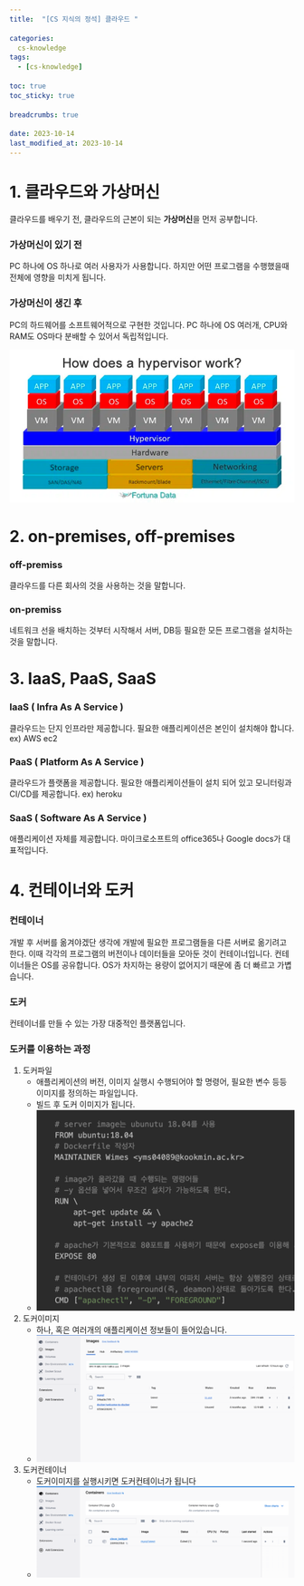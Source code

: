 ```yaml
---
title:  "[CS 지식의 정석] 클라우드 "

categories:
  cs-knowledge
tags:
  - [cs-knowledge]

toc: true
toc_sticky: true

breadcrumbs: true

date: 2023-10-14
last_modified_at: 2023-10-14
---
```


# 1. 클라우드와 가상머신
클라우드를 배우기 전, 클라우드의 근본이 되는 **가상머신**을 먼저 공부합니다.

### 가상머신이 있기 전
PC 하나에 OS 하나로 여러 사용자가 사용합니다.
하지만 어떤 프로그램을 수행했을때 전체에 영향을 미치게 됩니다.

### 가상머신이 생긴 후
PC의 하드웨어를 소프트웨어적으로 구현한 것입니다.
PC 하나에 OS 여러개, CPU와 RAM도 OS마다 분배할 수 있어서 독립적입니다.

![하이퍼바이저](./img/hypervisor.png)

# 2. on-premises, off-premises

### off-premiss
클라우드를 다른 회사의 것을 사용하는 것을 말합니다.

### on-premiss
네트워크 선을 배치하는 것부터 시작해서 서버, DB등 필요한 모든 프로그램을 설치하는 것을 말합니다.

# 3. IaaS, PaaS, SaaS

### IaaS ( Infra As A Service )
클라우드는 단지 인프라만 제공합니다.
필요한 애플리케이션은 본인이 설치해야 합니다.
ex) AWS ec2

### PaaS ( Platform As A Service )
클라우드가 플랫폼을 제공합니다.
필요한 애플리케이션들이 설치 되어 있고 모니터링과 CI/CD를 제공합니다.
ex) heroku

### SaaS ( Software As A Service )
애플리케이션 자체를 제공합니다.
마이크로소프트의 office365나 Google docs가 대표적입니다.

# 4. 컨테이너와 도커

### 컨테이너
개발 후 서버를 옮겨야겠단 생각에 개발에 필요한 프로그램들을 다른 서버로 옮기려고 한다.
이때 각각의 프로그램의 버전이나 데이터들을 모아둔 것이 컨테이너입니다.
컨테이너들은 OS를 공유합니다. OS가 차지하는 용량이 없어지기 때문에 좀 더 빠르고 가볍습니다.

### 도커
컨테이너를 만들 수 있는 가장 대중적인 플랫폼입니다.

### 도커를 이용하는 과정
1. 도커파일
   - 애플리케이션의 버전, 이미지 실행시 수행되어야 할 명령어, 필요한 변수 등등 이미지를 정의하는 파일입니다.
   - 빌드 후 도커 이미지가 됩니다.
   - ![docker file](./img/docker-file.png)
2. 도커이미지
   - 하나, 혹은 여러개의 애플리케이션 정보들이 들어있습니다.
   - ![docker image](./img/docker-images.png)
3. 도커컨테이너 
   - 도커이미지를 실행시키면 도커컨테이너가 됩니다
   - ![docker container](./img/docker-container.png)


